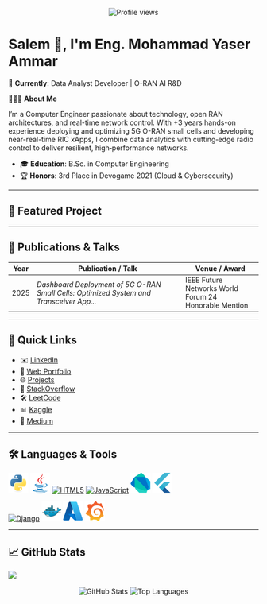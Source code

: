 <p align="center">
  <img src="https://komarev.com/ghpvc/?username=MohammadYAmmar&label=Profile%20views&color=0e75b6&style=flat" alt="Profile views" />
</p>

# Salem 👋, I'm Eng. Mohammad Yaser Ammar

🔭 **Currently**: Data Analyst Developer | O-RAN AI R&D

👨🏻‍💻 **About Me**

I’m a Computer Engineer passionate about technology, open RAN architectures, and real-time network control. With +3 years hands-on experience deploying and optimizing 5G O-RAN small cells and developing near-real-time RIC xApps, I combine data analytics with cutting‑edge radio control to deliver resilient, high‑performance networks.

- 🎓 **Education**: B.Sc. in Computer Engineering
- 🏆 **Honors**: 3rd Place in Devogame 2021 (Cloud & Cybersecurity)

---

## 🚀 Featured Project

---

## 📝 Publications & Talks

| Year | Publication / Talk                                                                        | Venue / Award            |
|:----:|-------------------------------------------------------------------------------------------|--------------------------|
| 2025 | *Dashboard Deployment of 5G O-RAN Small Cells: Optimized System and Transceiver App...*   | IEEE Future Networks World Forum 24 <br>Honorable Mention |


---

## 🔗 Quick Links
- ✉️ [LinkedIn](https://www.linkedin.com/in/mohammad-y-ammar/)
- 🎨 [Web Portfolio](https://mohammadyammar.github.io/)
- 🌐 [Projects](https://github.com/MohammadYAmmar/MohammadYAmmar/blob/main/Projects_classification.md)
- 💼 [StackOverflow](https://stackoverflow.com/users/9244680/mohammad-yaser-ammar)
- 🛠️ [LeetCode](https://leetcode.com/Mohammad_Y_Ammar/)
- 📊 [Kaggle](https://www.kaggle.com/mohammadyammar)
- 📰 [Medium](https://medium.com/@mohammad_y_ammar)

---

## 🛠 Languages & Tools

<p align="left">
  <!-- Programming & Scripting -->
  <a href="https://www.python.org" target="blank"><img src="https://raw.githubusercontent.com/devicons/devicon/master/icons/python/python-original.svg" alt="Python" width="40" height="40"/></a>
  <a href="https://www.java.com" target="blank"><img src="https://raw.githubusercontent.com/devicons/devicon/master/icons/java/java-original.svg" alt="Java" width="40" height="40"/></a>
  <a href="https://www.w3.org/html" target="blank"><img src="https://upload.wikimedia.org/wikipedia/commons/6/61/HTML5_logo_and_wordmark.svg" alt="HTML5" width="40" height="40"/></a>
  <a href="https://www.javascript.com" target="blank"><img src="https://upload.wikimedia.org/wikipedia/commons/9/99/Unofficial_JavaScript_logo_2.svg" alt="JavaScript" width="40" height="40"/></a>
  <a href="https://dart.dev" target="blank"><img src="https://raw.githubusercontent.com/devicons/devicon/master/icons/dart/dart-original.svg" alt="Dart" width="40" height="40"/></a>
  <a href="https://flutter.dev" target="blank"><img src="https://raw.githubusercontent.com/devicons/devicon/master/icons/flutter/flutter-original.svg" alt="Flutter" width="40" height="40"/></a>

  <!-- Frameworks & Platforms -->
  <a href="https://www.djangoproject.com" target="blank"><img src="https://static.djangoproject.com/img/logos/django-logo-negative.1d528e2cb5fb.png" alt="Django" width="40" height="40"/></a>
  <a href="https://www.docker.com" target="blank"><img src="https://raw.githubusercontent.com/devicons/devicon/master/icons/docker/docker-original.svg" alt="Docker" width="40" height="40"/></a>
  <a href="https://azure.microsoft.com" target="blank"><img src="https://raw.githubusercontent.com/devicons/devicon/master/icons/azure/azure-original.svg" alt="Azure" width="40" height="40"/></a>
  <a href="https://grafana.com" target="blank"><img src="https://raw.githubusercontent.com/devicons/devicon/master/icons/grafana/grafana-original.svg" alt="Grafana" width="40" height="40"/></a>
</p>

---

## 📈 GitHub Stats

![](https://github-readme-streak-stats.herokuapp.com/?user=mohammadyammar&theme=city_light&hide_border=true)

<div align="center">
  <img src="https://github-readme-stats.vercel.app/api?username=mohammadyammar&theme=city_light&hide_border=true&include_all_commits=true" alt="GitHub Stats" height="180em"/>
  <img src="https://github-readme-stats.vercel.app/api/top-langs/?username=mohammadyammar&layout=compact&langs_count=10" alt="Top Languages" height="180em"/>
</div>
